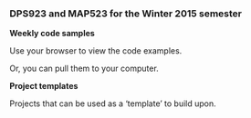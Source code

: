 ### DPS923 and MAP523 for the Winter 2015 semester

**Weekly code samples**

Use your browser to view the code examples.

Or, you can pull them to your computer.

**Project templates**

Projects that can be used as a ‘template’ to build upon.
